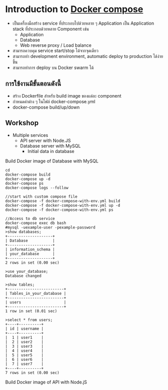 # Introduction to [Docker compose](https://docs.docker.com/compose/)

* เป็นเครื่องมือสร้าง service ที่ประกอบไปด้วยหลาย ๆ Application เป็น Application stack ที่ประกอบด้วยหลาย Component เช่น
    * Application
    * Database
    * Web reverse proxy / Load balance
* สามารถควบคุม service start/stop ได้จากจุดเดียว
* สามารถทำ development environment, automatic deploy to production ได้ง่ายขึ้น
* สามารถทำการ deploy บน Docker swarm ได้

## การใช้งานมีขั้นตอนดังนี้
* สร้าง Dockerfile สำหรับ build image ของแต่ละ component
* กำหนดค่าต่าง ๆ ในไฟล์ docker-compose.yml
* docker-compose build/up/down

## Workshop
* Multiple services
  * API server with Node.JS
  * Database server with MySQL
    * Initial data in database

Build Docker image of Database with MySQL
```
cd 
docker-compose build
docker-compose up -d
docker-compose ps
docker-compose logs --follow

//start with custom compose file
docker-compose -f docker-compose-with-env.yml build
docker-compose -f docker-compose-with-env.yml up -d
docker-compose -f docker-compose-with-env.yml ps

//Access to db service
docker-compose exec db bash
#mysql -uexample-user -pexample-password
>show databases;
+--------------------+
| Database           |
+--------------------+
| information_schema |
| your_database      |
+--------------------+
2 rows in set (0.00 sec)

>use your_database;
Database changed

>show tables;
+-------------------------+
| Tables_in_your_database |
+-------------------------+
| users                   |
+-------------------------+
1 row in set (0.01 sec)

>select * from users;
+----+----------+
| id | username |
+----+----------+
|  1 | user1    |
|  2 | user2    |
|  3 | user3    |
|  4 | user4    |
|  5 | user5    |
|  6 | user6    |
|  7 | user7    |
+----+----------+
7 rows in set (0.00 sec)
```

Build Docker image of API with Node.jS
```

```